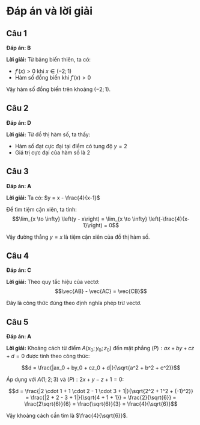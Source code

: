 # Đáp án và lời giải

## Câu 1
**Đáp án: B**

**Lời giải:**
Từ bảng biến thiên, ta có:
- $f'(x) > 0$ khi $x \in (-2;1)$
- Hàm số đồng biến khi $f'(x) > 0$

Vậy hàm số đồng biến trên khoảng $(-2;1)$.

## Câu 2  
**Đáp án: D**

**Lời giải:**
Từ đồ thị hàm số, ta thấy:
- Hàm số đạt cực đại tại điểm có tung độ $y = 2$
- Giá trị cực đại của hàm số là $2$

## Câu 3
**Đáp án: A**

**Lời giải:**
Ta có: $y = x - \frac{4}{x-1}$

Để tìm tiệm cận xiên, ta tính:
$$\lim_{x \to \infty} \left(y - x\right) = \lim_{x \to \infty} \left(-\frac{4}{x-1}\right) = 0$$

Vậy đường thẳng $y = x$ là tiệm cận xiên của đồ thị hàm số.

## Câu 4
**Đáp án: C**

**Lời giải:**
Theo quy tắc hiệu của vectơ:
$$\vec{AB} - \vec{AC} = \vec{CB}$$

Đây là công thức đúng theo định nghĩa phép trừ vectơ.

## Câu 5
**Đáp án: A**

**Lời giải:**
Khoảng cách từ điểm $A(x_0;y_0;z_0)$ đến mặt phẳng $(P): ax + by + cz + d = 0$ được tính theo công thức:

$$d = \frac{|ax_0 + by_0 + cz_0 + d|}{\sqrt{a^2 + b^2 + c^2}}$$

Áp dụng với $A(1;2;3)$ và $(P): 2x + y - z + 1 = 0$:

$$d = \frac{|2 \cdot 1 + 1 \cdot 2 - 1 \cdot 3 + 1|}{\sqrt{2^2 + 1^2 + (-1)^2}} = \frac{|2 + 2 - 3 + 1|}{\sqrt{4 + 1 + 1}} = \frac{2}{\sqrt{6}} = \frac{2\sqrt{6}}{6} = \frac{\sqrt{6}}{3} = \frac{4}{\sqrt{6}}$$

Vậy khoảng cách cần tìm là $\frac{4}{\sqrt{6}}$.
